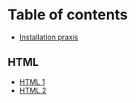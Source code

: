 # Table of contents

* [Installation praxis](README.md)

## HTML

* [HTML 1](html/html-1.md)
* [HTML 2](html/html-2.md)


